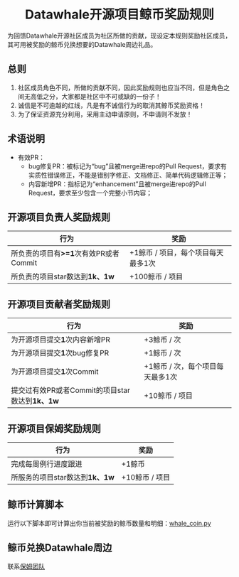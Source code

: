 <div align=center><h1>Datawhale开源项目鲸币奖励规则</h1></div>

为回馈Datawhale开源社区成员为社区所做的贡献，现设定本规则奖励社区成员，其可用被奖励的鲸币兑换想要的Datawhale周边礼品。

## 总则
1. 社区成员角色不同，所做的贡献不同，因此奖励规则也应当不同，但是角色之间无高低之分，大家都是社区中不可或缺的一份子！
2. 诚信是不可逾越的红线，凡是有不诚信行为的取消其鲸币奖励资格！
3. 为了保证资源充分利用，采用主动申请原则，不申请则不发放！
   
## 术语说明
- 有效PR：
   - bug修复PR：被标记为“bug”且被merge进repo的Pull Request，要求有实质性错误修正，不能是错别字修正、文档修正、简单代码逻辑修正等；
   - 内容新增PR：指标记为“enhancement”且被merge进repo的Pull Request，要求至少包含一个完整小节内容；

## 开源项目负责人奖励规则
| 行为 | 奖励 |
| --- | --- |
| 所负责的项目有<strong>>=1</strong>次有效PR或者Commit | +1鲸币 / 项目，每个项目每天最多1次 |
| 所负责的项目star数达到<strong>1k、1w</strong> | +100鲸币 / 项目 |

## 开源项目贡献者奖励规则
| 行为 | 奖励 |
| --- | --- |
| 为开源项目提交<strong>1</strong>次内容新增PR | +3鲸币 / 次 |
| 为开源项目提交<strong>1</strong>次bug修复PR | +1鲸币 / 次 |
| 为开源项目提交<strong>1</strong>次Commit | +1鲸币 / 次，每个项目每天最多1次 |
| 提交过有效PR或者Commit的项目star数达到<strong>1k、1w</strong> | +10鲸币 / 项目 |

## 开源项目保姆奖励规则
| 行为 | 奖励 |
| --- | --- |
| 完成每周例行进度跟进 | +1鲸币 |
| 所服务的项目star数达到<strong>1k、1w</strong> | +10鲸币 / 项目 |

## 鲸币计算脚本
运行以下脚本即可计算出你当前被奖励的鲸币数量和明细：[whale_coin.py](https://github.com/datawhalechina/DOPMC/edit/main/whale_coin.py)

## 鲸币兑换Datawhale周边
联系[保姆团队](https://github.com/datawhalechina/DOPMC/blob/main/OP.md)

